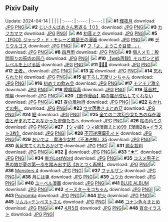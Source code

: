 ## Pixiv Daily
Update: 2024-04-14
|      |      |      |
| :----: | :----: | :----: |
|![](https://pixiv.microyu.workers.dev/c/240x480/img-master/img/2024/04/12/00/00/06/117754438_p0_master1200.jpg) **#1** [輝夜月](https://www.pixiv.net/artworks/117754438) download: [JPG](https://pixiv.microyu.workers.dev/img-original/img/2024/04/12/00/00/06/117754438_p0.jpg) [PNG](https://pixiv.microyu.workers.dev/img-original/img/2024/04/12/00/00/06/117754438_p0.png)|![](https://pixiv.microyu.workers.dev/c/240x480/img-master/img/2024/04/13/10/44/13/117792146_p0_master1200.jpg) **#2** [じいさんばあさん若返る【０】](https://www.pixiv.net/artworks/117792146) download: [JPG](https://pixiv.microyu.workers.dev/img-original/img/2024/04/13/10/44/13/117792146_p0.jpg) [PNG](https://pixiv.microyu.workers.dev/img-original/img/2024/04/13/10/44/13/117792146_p0.png)|![](https://pixiv.microyu.workers.dev/c/240x480/img-master/img/2024/04/12/00/00/18/117754513_p0_master1200.jpg) **#3** [カフカママ](https://www.pixiv.net/artworks/117754513) download: [JPG](https://pixiv.microyu.workers.dev/img-original/img/2024/04/12/00/00/18/117754513_p0.jpg) [PNG](https://pixiv.microyu.workers.dev/img-original/img/2024/04/12/00/00/18/117754513_p0.png)|
|![](https://pixiv.microyu.workers.dev/c/240x480/img-master/img/2024/04/12/00/58/56/117756442_p0_master1200.jpg) **#4** [初音ミク](https://www.pixiv.net/artworks/117756442) download: [JPG](https://pixiv.microyu.workers.dev/img-original/img/2024/04/12/00/58/56/117756442_p0.jpg) [PNG](https://pixiv.microyu.workers.dev/img-original/img/2024/04/12/00/58/56/117756442_p0.png)|![](https://pixiv.microyu.workers.dev/c/240x480/img-master/img/2024/04/12/22/53/40/117779561_p0_master1200.jpg) **#5** [【FGO】ジャック・ド・モレーと巌窟王の漫画](https://www.pixiv.net/artworks/117779561) download: [JPG](https://pixiv.microyu.workers.dev/img-original/img/2024/04/12/22/53/40/117779561_p0.jpg) [PNG](https://pixiv.microyu.workers.dev/img-original/img/2024/04/12/22/53/40/117779561_p0.png)|![](https://pixiv.microyu.workers.dev/c/240x480/img-master/img/2024/04/13/00/00/22/117781822_p0_master1200.jpg) **#6** [デミウルゴス](https://www.pixiv.net/artworks/117781822) download: [JPG](https://pixiv.microyu.workers.dev/img-original/img/2024/04/13/00/00/22/117781822_p0.jpg) [PNG](https://pixiv.microyu.workers.dev/img-original/img/2024/04/13/00/00/22/117781822_p0.png)|
|![](https://pixiv.microyu.workers.dev/c/240x480/img-master/img/2024/04/13/00/00/23/117781831_p0_master1200.jpg) **#7** [フ「よ、ようこそ召使…。」](https://www.pixiv.net/artworks/117781831) download: [JPG](https://pixiv.microyu.workers.dev/img-original/img/2024/04/13/00/00/23/117781831_p0.jpg) [PNG](https://pixiv.microyu.workers.dev/img-original/img/2024/04/13/00/00/23/117781831_p0.png)|![](https://pixiv.microyu.workers.dev/c/240x480/img-master/img/2024/04/12/07/30/01/117761314_p0_master1200.jpg) **#8** [四月雨](https://www.pixiv.net/artworks/117761314) download: [JPG](https://pixiv.microyu.workers.dev/img-original/img/2024/04/12/07/30/01/117761314_p0.jpg) [PNG](https://pixiv.microyu.workers.dev/img-original/img/2024/04/12/07/30/01/117761314_p0.png)|![](https://pixiv.microyu.workers.dev/c/240x480/img-master/img/2024/04/13/06/00/08/117788525_p0_master1200.jpg) **#9** [個人メモ：股間周りの筋肉の凹凸](https://www.pixiv.net/artworks/117788525) download: [JPG](https://pixiv.microyu.workers.dev/img-original/img/2024/04/13/06/00/08/117788525_p0.jpg) [PNG](https://pixiv.microyu.workers.dev/img-original/img/2024/04/13/06/00/08/117788525_p0.png)|
|![](https://pixiv.microyu.workers.dev/c/240x480/img-master/img/2024/04/12/15/00/11/117767353_p0_master1200.jpg) **#10** [【web再録】モルガンと絆レベルを上げる話](https://www.pixiv.net/artworks/117767353) download: [JPG](https://pixiv.microyu.workers.dev/img-original/img/2024/04/12/15/00/11/117767353_p0.jpg) [PNG](https://pixiv.microyu.workers.dev/img-original/img/2024/04/12/15/00/11/117767353_p0.png)|![](https://pixiv.microyu.workers.dev/c/240x480/img-master/img/2024/04/12/00/00/16/117754501_p0_master1200.jpg) **#11** [👻💗🤍](https://www.pixiv.net/artworks/117754501) download: [JPG](https://pixiv.microyu.workers.dev/img-original/img/2024/04/12/00/00/16/117754501_p0.jpg) [PNG](https://pixiv.microyu.workers.dev/img-original/img/2024/04/12/00/00/16/117754501_p0.png)|![](https://pixiv.microyu.workers.dev/c/240x480/img-master/img/2024/04/13/06/13/47/117788688_p0_master1200.jpg) **#12** [王者。](https://www.pixiv.net/artworks/117788688) download: [JPG](https://pixiv.microyu.workers.dev/img-original/img/2024/04/13/06/13/47/117788688_p0.jpg) [PNG](https://pixiv.microyu.workers.dev/img-original/img/2024/04/13/06/13/47/117788688_p0.png)|
|![](https://pixiv.microyu.workers.dev/c/240x480/img-master/img/2024/04/12/20/30/09/117774888_p0_master1200.jpg) **#13** [実](https://www.pixiv.net/artworks/117774888) download: [JPG](https://pixiv.microyu.workers.dev/img-original/img/2024/04/12/20/30/09/117774888_p0.jpg) [PNG](https://pixiv.microyu.workers.dev/img-original/img/2024/04/12/20/30/09/117774888_p0.png)|![](https://pixiv.microyu.workers.dev/c/240x480/img-master/img/2024/04/13/20/15/57/117805595_p0_master1200.jpg) **#14** [忘れられた村](https://www.pixiv.net/artworks/117805595) download: [JPG](https://pixiv.microyu.workers.dev/img-original/img/2024/04/13/20/15/57/117805595_p0.jpg) [PNG](https://pixiv.microyu.workers.dev/img-original/img/2024/04/13/20/15/57/117805595_p0.png)|![](https://pixiv.microyu.workers.dev/c/240x480/img-master/img/2024/04/12/17/14/33/117769657_p0_master1200.jpg) **#15** [髪下ろし志摩リンちゃん](https://www.pixiv.net/artworks/117769657) download: [JPG](https://pixiv.microyu.workers.dev/img-original/img/2024/04/12/17/14/33/117769657_p0.jpg) [PNG](https://pixiv.microyu.workers.dev/img-original/img/2024/04/12/17/14/33/117769657_p0.png)|
|![](https://pixiv.microyu.workers.dev/c/240x480/img-master/img/2024/04/13/21/30/13/117808018_p0_master1200.jpg) **#16** [初めての飲み会](https://www.pixiv.net/artworks/117808018) download: [JPG](https://pixiv.microyu.workers.dev/img-original/img/2024/04/13/21/30/13/117808018_p0.jpg) [PNG](https://pixiv.microyu.workers.dev/img-original/img/2024/04/13/21/30/13/117808018_p0.png)|![](https://pixiv.microyu.workers.dev/c/240x480/img-master/img/2024/04/13/03/17/01/117786760_p0_master1200.jpg) **#17** [モアモア激辛](https://www.pixiv.net/artworks/117786760) download: [JPG](https://pixiv.microyu.workers.dev/img-original/img/2024/04/13/03/17/01/117786760_p0.jpg) [PNG](https://pixiv.microyu.workers.dev/img-original/img/2024/04/13/03/17/01/117786760_p0.png)|![](https://pixiv.microyu.workers.dev/c/240x480/img-master/img/2024/04/12/07/13/22/117761130_p0_master1200.jpg) **#18** [障鳴写真](https://www.pixiv.net/artworks/117761130) download: [JPG](https://pixiv.microyu.workers.dev/img-original/img/2024/04/12/07/13/22/117761130_p0.jpg) [PNG](https://pixiv.microyu.workers.dev/img-original/img/2024/04/12/07/13/22/117761130_p0.png)|
|![](https://pixiv.microyu.workers.dev/c/240x480/img-master/img/2024/04/12/17/00/37/117769421_p0_master1200.jpg) **#19** [落首村_前編](https://www.pixiv.net/artworks/117769421) download: [JPG](https://pixiv.microyu.workers.dev/img-original/img/2024/04/12/17/00/37/117769421_p0.jpg) [PNG](https://pixiv.microyu.workers.dev/img-original/img/2024/04/12/17/00/37/117769421_p0.png)|![](https://pixiv.microyu.workers.dev/c/240x480/img-master/img/2024/04/12/18/19/02/117771126_p0_master1200.jpg) **#20** [【創作漫画】隣の猫が成仏してくれない](https://www.pixiv.net/artworks/117771126) download: [JPG](https://pixiv.microyu.workers.dev/img-original/img/2024/04/12/18/19/02/117771126_p0.jpg) [PNG](https://pixiv.microyu.workers.dev/img-original/img/2024/04/12/18/19/02/117771126_p0.png)|![](https://pixiv.microyu.workers.dev/c/240x480/img-master/img/2024/04/12/00/00/21/117754530_p0_master1200.jpg) **#21** [春の風物詩](https://www.pixiv.net/artworks/117754530) download: [JPG](https://pixiv.microyu.workers.dev/img-original/img/2024/04/12/00/00/21/117754530_p0.jpg) [PNG](https://pixiv.microyu.workers.dev/img-original/img/2024/04/12/00/00/21/117754530_p0.png)|
|![](https://pixiv.microyu.workers.dev/c/240x480/img-master/img/2024/04/13/11/47/38/117793767_p0_master1200.jpg) **#22** [抜かれずの剣。](https://www.pixiv.net/artworks/117793767) download: [JPG](https://pixiv.microyu.workers.dev/img-original/img/2024/04/13/11/47/38/117793767_p0.jpg) [PNG](https://pixiv.microyu.workers.dev/img-original/img/2024/04/13/11/47/38/117793767_p0.png)|![](https://pixiv.microyu.workers.dev/c/240x480/img-master/img/2024/04/12/22/21/19/117778568_p0_master1200.jpg) **#23** [ウマ落書きまとめ17](https://www.pixiv.net/artworks/117778568) download: [JPG](https://pixiv.microyu.workers.dev/img-original/img/2024/04/12/22/21/19/117778568_p0.jpg) [PNG](https://pixiv.microyu.workers.dev/img-original/img/2024/04/12/22/21/19/117778568_p0.png)|![](https://pixiv.microyu.workers.dev/c/240x480/img-master/img/2024/04/12/23/31/09/117780743_p0_master1200.jpg) **#24** [絵](https://www.pixiv.net/artworks/117780743) download: [JPG](https://pixiv.microyu.workers.dev/img-original/img/2024/04/12/23/31/09/117780743_p0.jpg) [PNG](https://pixiv.microyu.workers.dev/img-original/img/2024/04/12/23/31/09/117780743_p0.png)|
|![](https://pixiv.microyu.workers.dev/c/240x480/img-master/img/2024/04/12/03/20/12/117758660_p0_master1200.jpg) **#25** [全ての二次幻少女たちの存在理由と産まれてこれなかった虚像たちへ](https://www.pixiv.net/artworks/117758660) download: [JPG](https://pixiv.microyu.workers.dev/img-original/img/2024/04/12/03/20/12/117758660_p0.jpg) [PNG](https://pixiv.microyu.workers.dev/img-original/img/2024/04/12/03/20/12/117758660_p0.png)|![](https://pixiv.microyu.workers.dev/c/240x480/img-master/img/2024/04/12/00/02/16/117754761_p0_master1200.jpg) **#26** [桜の角ミク](https://www.pixiv.net/artworks/117754761) download: [JPG](https://pixiv.microyu.workers.dev/img-original/img/2024/04/12/00/02/16/117754761_p0.jpg) [PNG](https://pixiv.microyu.workers.dev/img-original/img/2024/04/12/00/02/16/117754761_p0.png)|![](https://pixiv.microyu.workers.dev/c/240x480/img-master/img/2024/04/12/00/00/56/117754654_p0_master1200.jpg) **#27** [【ウマ娘】ウマ娘漫画まとめ99【漫画2枚+イラスト3枚】](https://www.pixiv.net/artworks/117754654) download: [JPG](https://pixiv.microyu.workers.dev/img-original/img/2024/04/12/00/00/56/117754654_p0.jpg) [PNG](https://pixiv.microyu.workers.dev/img-original/img/2024/04/12/00/00/56/117754654_p0.png)|
|![](https://pixiv.microyu.workers.dev/c/240x480/img-master/img/2024/04/12/20/46/02/117775394_p0_master1200.jpg) **#28** [不可逆廃棄孔イド](https://www.pixiv.net/artworks/117775394) download: [JPG](https://pixiv.microyu.workers.dev/img-original/img/2024/04/12/20/46/02/117775394_p0.jpg) [PNG](https://pixiv.microyu.workers.dev/img-original/img/2024/04/12/20/46/02/117775394_p0.png)|![](https://pixiv.microyu.workers.dev/c/240x480/img-master/img/2024/04/13/07/41/36/117789680_p0_master1200.jpg) **#29** [おいでよ　魔法少女村（不法占拠）35](https://www.pixiv.net/artworks/117789680) download: [JPG](https://pixiv.microyu.workers.dev/img-original/img/2024/04/13/07/41/36/117789680_p0.jpg) [PNG](https://pixiv.microyu.workers.dev/img-original/img/2024/04/13/07/41/36/117789680_p0.png)|![](https://pixiv.microyu.workers.dev/c/240x480/img-master/img/2024/04/12/00/19/48/117755427_p0_master1200.jpg) **#30** [黄泉来てくれたおかげで](https://www.pixiv.net/artworks/117755427) download: [JPG](https://pixiv.microyu.workers.dev/img-original/img/2024/04/12/00/19/48/117755427_p0.jpg) [PNG](https://pixiv.microyu.workers.dev/img-original/img/2024/04/12/00/19/48/117755427_p0.png)|
|![](https://pixiv.microyu.workers.dev/c/240x480/img-master/img/2024/04/12/01/59/00/117757590_p0_master1200.jpg) **#31** [魔女裁判](https://www.pixiv.net/artworks/117757590) download: [JPG](https://pixiv.microyu.workers.dev/img-original/img/2024/04/12/01/59/00/117757590_p0.jpg) [PNG](https://pixiv.microyu.workers.dev/img-original/img/2024/04/12/01/59/00/117757590_p0.png)|![](https://pixiv.microyu.workers.dev/c/240x480/img-master/img/2024/04/12/00/00/04/117754430_p0_master1200.jpg) **#32** [🥛](https://www.pixiv.net/artworks/117754430) download: [JPG](https://pixiv.microyu.workers.dev/img-original/img/2024/04/12/00/00/04/117754430_p0.jpg) [PNG](https://pixiv.microyu.workers.dev/img-original/img/2024/04/12/00/00/04/117754430_p0.png)|![](https://pixiv.microyu.workers.dev/c/240x480/img-master/img/2024/04/12/00/26/40/117755601_p0_master1200.jpg) **#33** [꙳★*ﾟ](https://www.pixiv.net/artworks/117755601) download: [JPG](https://pixiv.microyu.workers.dev/img-original/img/2024/04/12/00/26/40/117755601_p0.jpg) [PNG](https://pixiv.microyu.workers.dev/img-original/img/2024/04/12/00/26/40/117755601_p0.png)|
|![](https://pixiv.microyu.workers.dev/c/240x480/img-master/img/2024/04/13/00/00/14/117781782_p0_master1200.jpg) **#34** [東方LostWord](https://www.pixiv.net/artworks/117781782) download: [JPG](https://pixiv.microyu.workers.dev/img-original/img/2024/04/13/00/00/14/117781782_p0.jpg) [PNG](https://pixiv.microyu.workers.dev/img-original/img/2024/04/13/00/00/14/117781782_p0.png)|![](https://pixiv.microyu.workers.dev/c/240x480/img-master/img/2024/04/13/12/00/36/117794068_p0_master1200.jpg) **#35** [コスメ男子と男の娘が夢の第一歩を踏み出す話【おとつく再掲】](https://www.pixiv.net/artworks/117794068) download: [JPG](https://pixiv.microyu.workers.dev/img-original/img/2024/04/13/12/00/36/117794068_p0.jpg) [PNG](https://pixiv.microyu.workers.dev/img-original/img/2024/04/13/12/00/36/117794068_p0.png)|![](https://pixiv.microyu.workers.dev/c/240x480/img-master/img/2024/04/12/18/06/54/117770855_p0_master1200.jpg) **#36** [Monsters 4](https://www.pixiv.net/artworks/117770855) download: [JPG](https://pixiv.microyu.workers.dev/img-original/img/2024/04/12/18/06/54/117770855_p0.jpg) [PNG](https://pixiv.microyu.workers.dev/img-original/img/2024/04/12/18/06/54/117770855_p0.png)|
|![](https://pixiv.microyu.workers.dev/c/240x480/img-master/img/2024/04/12/00/16/18/117755308_p0_master1200.jpg) **#37** [ファルザン](https://www.pixiv.net/artworks/117755308) download: [JPG](https://pixiv.microyu.workers.dev/img-original/img/2024/04/12/00/16/18/117755308_p0.jpg) [PNG](https://pixiv.microyu.workers.dev/img-original/img/2024/04/12/00/16/18/117755308_p0.png)|![](https://pixiv.microyu.workers.dev/c/240x480/img-master/img/2024/04/12/09/23/04/117762654_p0_master1200.jpg) **#38** [月には兎](https://www.pixiv.net/artworks/117762654) download: [JPG](https://pixiv.microyu.workers.dev/img-original/img/2024/04/12/09/23/04/117762654_p0.jpg) [PNG](https://pixiv.microyu.workers.dev/img-original/img/2024/04/12/09/23/04/117762654_p0.png)|![](https://pixiv.microyu.workers.dev/c/240x480/img-master/img/2024/04/12/00/30/25/117755736_p0_master1200.jpg) **#39** [ユウカ](https://www.pixiv.net/artworks/117755736) download: [JPG](https://pixiv.microyu.workers.dev/img-original/img/2024/04/12/00/30/25/117755736_p0.jpg) [PNG](https://pixiv.microyu.workers.dev/img-original/img/2024/04/12/00/30/25/117755736_p0.png)|
|![](https://pixiv.microyu.workers.dev/c/240x480/img-master/img/2024/04/12/12/08/24/117764857_p0_master1200.jpg) **#40** [ユーベル漫画](https://www.pixiv.net/artworks/117764857) download: [JPG](https://pixiv.microyu.workers.dev/img-original/img/2024/04/12/12/08/24/117764857_p0.jpg) [PNG](https://pixiv.microyu.workers.dev/img-original/img/2024/04/12/12/08/24/117764857_p0.png)|![](https://pixiv.microyu.workers.dev/c/240x480/img-master/img/2024/04/13/00/32/46/117783210_p0_master1200.jpg) **#41** [BLUE ALBUM](https://www.pixiv.net/artworks/117783210) download: [JPG](https://pixiv.microyu.workers.dev/img-original/img/2024/04/13/00/32/46/117783210_p0.jpg) [PNG](https://pixiv.microyu.workers.dev/img-original/img/2024/04/13/00/32/46/117783210_p0.png)|![](https://pixiv.microyu.workers.dev/c/240x480/img-master/img/2024/04/13/21/26/54/117807891_p0_master1200.jpg) **#42** [イースターモコちゃん](https://www.pixiv.net/artworks/117807891) download: [JPG](https://pixiv.microyu.workers.dev/img-original/img/2024/04/13/21/26/54/117807891_p0.jpg) [PNG](https://pixiv.microyu.workers.dev/img-original/img/2024/04/13/21/26/54/117807891_p0.png)|
|![](https://pixiv.microyu.workers.dev/c/240x480/img-master/img/2024/04/12/00/00/26/117754559_p0_master1200.jpg) **#43** [Pozyomka](https://www.pixiv.net/artworks/117754559) download: [JPG](https://pixiv.microyu.workers.dev/img-original/img/2024/04/12/00/00/26/117754559_p0.jpg) [PNG](https://pixiv.microyu.workers.dev/img-original/img/2024/04/12/00/00/26/117754559_p0.png)|![](https://pixiv.microyu.workers.dev/c/240x480/img-master/img/2024/04/12/14/57/39/117767300_p0_master1200.jpg) **#44** [花火](https://www.pixiv.net/artworks/117767300) download: [JPG](https://pixiv.microyu.workers.dev/img-original/img/2024/04/12/14/57/39/117767300_p0.jpg) [PNG](https://pixiv.microyu.workers.dev/img-original/img/2024/04/12/14/57/39/117767300_p0.png)|![](https://pixiv.microyu.workers.dev/c/240x480/img-master/img/2024/04/13/17/04/13/117800301_p0_master1200.jpg) **#45** [リムル=テンペストさん](https://www.pixiv.net/artworks/117800301) download: [JPG](https://pixiv.microyu.workers.dev/img-original/img/2024/04/13/17/04/13/117800301_p0.jpg) [PNG](https://pixiv.microyu.workers.dev/img-original/img/2024/04/13/17/04/13/117800301_p0.png)|
|![](https://pixiv.microyu.workers.dev/c/240x480/img-master/img/2024/04/13/17/05/30/117800325_p0_master1200.jpg) **#46** [コナン色々まとめ](https://www.pixiv.net/artworks/117800325) download: [JPG](https://pixiv.microyu.workers.dev/img-original/img/2024/04/13/17/05/30/117800325_p0.jpg) [PNG](https://pixiv.microyu.workers.dev/img-original/img/2024/04/13/17/05/30/117800325_p0.png)|![](https://pixiv.microyu.workers.dev/c/240x480/img-master/img/2024/04/13/16/30/19/117799571_p0_master1200.jpg) **#47** [4月5日](https://www.pixiv.net/artworks/117799571) download: [JPG](https://pixiv.microyu.workers.dev/img-original/img/2024/04/13/16/30/19/117799571_p0.jpg) [PNG](https://pixiv.microyu.workers.dev/img-original/img/2024/04/13/16/30/19/117799571_p0.png)|![](https://pixiv.microyu.workers.dev/c/240x480/img-master/img/2024/04/13/10/19/48/117792128_p0_master1200.jpg) **#48** [百合イラスト](https://www.pixiv.net/artworks/117792128) download: [JPG](https://pixiv.microyu.workers.dev/img-original/img/2024/04/13/10/19/48/117792128_p0.jpg) [PNG](https://pixiv.microyu.workers.dev/img-original/img/2024/04/13/10/19/48/117792128_p0.png)|

